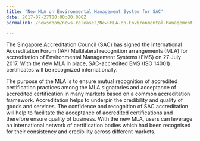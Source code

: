```yaml
---
title: 'New MLA on Environmental Management System for SAC'
date: 2017-07-27T00:00:00.000Z
permalink: /newsroom/news-releases/New-MLA-on-Environmental-Management-System-for-SAC

---
```



The Singapore Accreditation Council (SAC) has signed the International Accreditation Forum (IAF) Multilateral recognition arrangements (MLA) for accreditation of Environmental Management Systems (EMS) on 27 July 2017. With the new MLA in place, SAC-accredited EMS (ISO 14001) certificates will be recognized internationally.

The purpose of the MLA is to ensure mutual recognition of accredited certification practices among the MLA signatories and acceptance of accredited certification in many markets based on a common accreditation framework. Accreditation helps to underpin the credibility and quality of goods and services. The confidence and recognition of SAC accreditation will help to facilitate the acceptance of accredited certifications and therefore ensure quality of business. With the new MLA, users can leverage an international network of certification bodies which had been recognised for their consistency and credibility across different markets.
